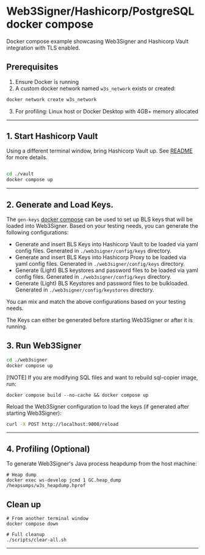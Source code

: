 # Web3Signer/Hashicorp/PostgreSQL docker compose

Docker compose example showcasing Web3Signer and Hashicorp Vault integration with TLS enabled.

## Prerequisites
1. Ensure Docker is running
2. A custom docker network named `w3s_network` exists or created:

```sh
docker network create w3s_network
```

3. For profiling: Linux host or Docker Desktop with 4GB+ memory allocated

---

## 1. Start Hashicorp Vault

Using a different terminal window, bring Hashicorp Vault up. See [README](./vault/README.md) for more details.

```sh

cd ./vault
docker compose up
```
---

## 2. Generate and Load Keys.

The `gen-keys` [docker compose](./gen-keys/README.md) can be used to set up BLS keys that will be loaded into
Web3Signer. Based on your testing needs, you can generate the following configurations:

- Generate and insert BLS Keys into Hashicorp Vault to be loaded via yaml config files. Generated in
  `./web3signer/config/keys` directory.
- Generate and insert BLS Keys into Hashicorp Proxy to be loaded via yaml config files. Generated in
  `./web3signer/config/keys` directory.
- Generate (Light) BLS keystores and password files to be loaded via yaml config files. Generated in
  `./web3signer/config/keys` directory.
- Generate (Light) BLS Keystores and password files to be bulkloaded. Generated in `./web3signer/config/keystores`
  directory.

You can mix and match the above configurations based on your testing needs.

The Keys can either be generated before starting Web3Signer or after it is running.


## 3. Run Web3Signer

```sh
cd ./web3signer
docker compose up
```
[!NOTE] If you are modifying SQL files and want to rebuild sql-copier image, run:

```shell
docker compose build --no-cache && docker compose up
```

Reload the Web3Signer configuration to load the keys (if generated after starting Web3Signer):
```sh
curl -X POST http://localhost:9000/reload
```

---

## 4. Profiling (Optional)
To generate Web3Signer's Java process heapdump from the host machine:

```shell
# Heap dump
docker exec ws-develop jcmd 1 GC.heap_dump /heapsumps/w3s_heapdump.hprof
```
## Clean up
```shell
# From another terminal window
docker compose down

# Full cleanup
./scripts/clear-all.sh
```

---

